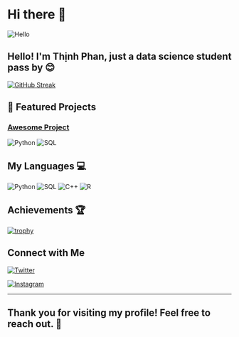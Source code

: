 # Hi there 👋

![Hello](https://media.giphy.com/media/v1.Y2lkPTc5MGI3NjExdWtzZzJuOXhpZ2tqaHNod3hmNml2OTk3Nmw1NW0zNWZ2aTE2bXE0byZlcD12MV9zdGlja2Vyc19zZWFyY2gmY3Q9cw/pr1dbVONbGeVvSiECh/giphy.gif)

## Hello! I'm Thịnh Phan, just a data science student pass by 😊 

[![GitHub Streak](https://github-readme-streak-stats.herokuapp.com/?user=Lizichu0100&theme=dark)](https://git.io/streak-stats)

## 🚀 Featured Projects

### [Awesome Project]()
![Python](https://img.shields.io/badge/-Python-blue?style=flat-square&logo=python&logoColor=white)
![SQL](https://img.shields.io/badge/-SQL-orange?style=flat-square&logo=postgresql&logoColor=white)

## My Languages 💻
![Python](https://img.shields.io/badge/Python-40%25-blue?style=for-the-badge&logo=python&logoColor=white)
![SQL](https://img.shields.io/badge/SQL-25%25-blue?style=for-the-badge&logo=postgresql&logoColor=white)
![C++](https://img.shields.io/badge/C++-20%25-blue?style=for-the-badge&logo=cplusplus&logoColor=white)
![R](https://img.shields.io/badge/R-15%25-blue?style=for-the-badge&logo=r&logoColor=white)

## Achievements 🏆
[![trophy](https://github-profile-trophy.vercel.app/?username=yourusername)](https://github.com/ryo-ma/github-profile-trophy)

## Connect with Me

[![Twitter](https://img.shields.io/badge/X-%2312100E.svg?style=for-the-badge&logo=X&logoColor=white)](https://twitter.com/Liziichu)

[![Instagram](https://img.shields.io/badge/Instagram-purple?style=for-the-badge&logo=instagram&logoColor=white)](https://www.instagram.com/lizzy0100/)

---
## Thank you for visiting my profile! Feel free to reach out. 🎉
